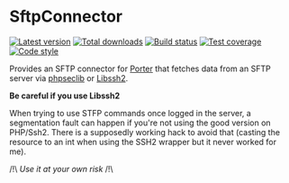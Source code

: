 SftpConnector
=============

[![Latest version][Version image]][Releases]
[![Total downloads][Downloads image]][Downloads]
[![Build status][Build image]][Build]
[![Test coverage][Coverage image]][Coverage]
[![Code style][Style image]][Style]

Provides an SFTP connector for [Porter][Porter] that fetches data from an SFTP server via [phpseclib][phpseclib] or [Libssh2][libssh2].

**Be careful if you use Libssh2**

When trying to use STFP commands once logged in the server, a segmentation fault can happen if you're not using the good version on PHP/Ssh2.
There is a supposedly working hack to avoid that (casting the resource to an int when using the SSH2 wrapper but it never worked for me).

/!\ _Use it at your own risk_ /!\


  [Releases]: https://github.com/Porter-connectors/SftpConnector/releases
  [Version image]: https://poser.pugx.org/connectors/sftp/version "Latest version"
  [Downloads]: https://packagist.org/packages/connectors/sftp
  [Downloads image]: https://poser.pugx.org/connectors/sftp/downloads "Total downloads"
  [Build]: https://travis-ci.org/Porter-connectors/SftpConnector
  [Build image]: https://travis-ci.org/Porter-connectors/SftpConnector.svg?branch=master "Build status"
  [Coverage]: https://coveralls.io/github/Porter-connectors/SftpConnector
  [Coverage image]: https://coveralls.io/repos/Porter-connectors/SftpConnector/badge.svg "Test coverage"
  [Style]: https://styleci.io/repos/96418297
  [Style image]: https://styleci.io/repos/96418297/shield?style=flat "Code style"
  
  [Porter]: https://github.com/ScriptFUSION/Porter
  [phpseclib]: https://github.com/phpseclib/phpseclib
  [libssh2]: https://libssh2.org/
